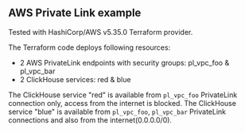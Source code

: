 ## AWS Private Link example

Tested with HashiCorp/AWS v5.35.0 Terraform provider.

The Terraform code deploys following resources:
- 2 AWS PrivateLink endpoints with security groups: pl_vpc_foo & pl_vpc_bar
- 2 ClickHouse services: red & blue

The ClickHouse service "red" is available from `pl_vpc_foo` PrivateLink connection only, access from the internet is blocked. The ClickHouse service "blue" is available from `pl_vpc_foo`, `pl_vpc_bar` PrivateLink connections and also from the internet(0.0.0.0/0).